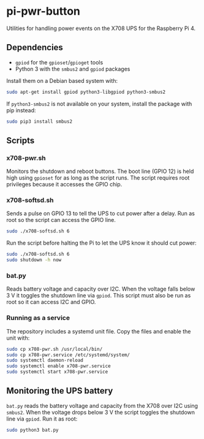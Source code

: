 # pi-pwr-button

Utilities for handling power events on the X708 UPS for the Raspberry Pi 4.

## Dependencies

- `gpiod` for the `gpioset`/`gpioget` tools
- Python 3 with the `smbus2` and `gpiod` packages

Install them on a Debian based system with:

```bash
sudo apt-get install gpiod python3-libgpiod python3-smbus2
```

If `python3-smbus2` is not available on your system,
install the package with pip instead:

```bash
sudo pip3 install smbus2
```

## Scripts

### x708-pwr.sh
Monitors the shutdown and reboot buttons. The boot line (GPIO 12) is held
high using `gpioset` for as long as the script runs. The script requires
root privileges because it accesses the GPIO chip.

### x708-softsd.sh
Sends a pulse on GPIO 13 to tell the UPS to cut power after a delay. Run as
root so the script can access the GPIO line.

```bash
sudo ./x708-softsd.sh 6
```

Run the script before halting the Pi to let the UPS know it should cut
power:

```bash
sudo ./x708-softsd.sh 6
sudo shutdown -h now
```

### bat.py
Reads battery voltage and capacity over I2C. When the voltage falls below
3&nbsp;V it toggles the shutdown line via `gpiod`. This script must also be
run as root so it can access I2C and GPIO.

### Running as a service

The repository includes a systemd unit file. Copy the files and enable the
unit with:

```bash
sudo cp x708-pwr.sh /usr/local/bin/
sudo cp x708-pwr.service /etc/systemd/system/
sudo systemctl daemon-reload
sudo systemctl enable x708-pwr.service
sudo systemctl start x708-pwr.service
```

## Monitoring the UPS battery

`bat.py` reads the battery voltage and capacity from the X708 over I2C using
`smbus2`. When the voltage drops below 3&nbsp;V the script toggles the shutdown
line via `gpiod`. Run it as root:

```bash
sudo python3 bat.py
```
